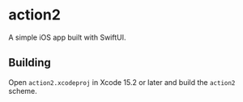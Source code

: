 # action2

A simple iOS app built with SwiftUI.

## Building

Open `action2.xcodeproj` in Xcode 15.2 or later and build the `action2` scheme.

